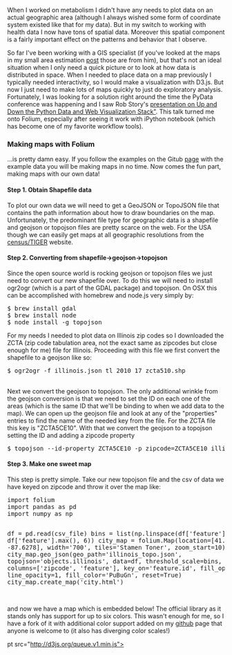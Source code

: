 <!-- 
.. title: Make maps like a boss
.. slug: make-maps-like-a-boss
.. date: 2015-05-17 08:05:40 UTC-05:00
.. tags: 
.. category: 
.. link: 
.. description: 
.. type: text
-->

<p>
When I worked on metabolism I didn't have any needs to plot data on an actual geographic area (although I always wished some form of coordinate system existed like that for my data). But in my switch to working with health data I now have tons of spatial data. Moreover this spatial component is a fairly important effect on the patterns and behavior that I observe. 
</p>

<!-- TEASER_END -->

<p>
So far I've been working with a GIS specialist (if you've looked at the maps in my small area estimation <a href="http://npcompleteheart.com/post/ever-wanted-to-estimate-small-area-effects-in-heal/">post</a> those are from him), but that's not an ideal situation when I only need a quick picture or to look at how data is distributed in space. When I needed to place data on a map previously I typically needed interactivity, so I would make a visualization with D3.js. But now I just need to make lots of maps quickly to just do exploratory analysis. Fortunately, I was looking for a solution right around the time the PyData conference was happening and I saw Rob Story's <a href="https://speakerdeck.com/wrobstory/up-and-down-the-python-data-and-web-visualization-stack">presentation on  <a href="http://nbviewer.ipython.org/gist/wrobstory/1eb8cb704a52d18b9ee8/Up%20and%20Down%20PyData%202014.ipynb">Up and Down the Python Data and Web Visualization Stack"</a>. This talk turned me onto Folium, especially after seeing it work with iPython notebook (which has become one of my favorite workflow tools).
</p>

<h3>Making maps with Folium</h3>
<p>
...is pretty damn easy. If you follow the examples on the Gitub <a href="https://github.com/wrobstory/folium">page</a> with the example data you will be making maps in no time. Now comes the fun part, making maps with our own data!
</p>

<h4>Step 1. Obtain Shapefile data</h4>
<p>
To plot our own data we will need to get a GeoJSON or TopoJSON file that contains the path information about how to draw boundaries on the map. Unfortunately, the predominant file type for geographic data is a shapefile and geojson or topojson files are pretty scarce on the web. For the USA though we can easily get maps at all geographic resolutions from the <a href="http://www.census.gov/geo/maps-data/data/tiger-line.html">census/TIGER</a> website.
</p>

<h4>Step 2. Converting from shapefile->geojson->topojson</h4>
<p>
Since the open source world is rocking geojson or topojson files we just need to convert our new shapefile over. To do this we will need to install ogr2ogr (which is a part of the GDAL package) and topojson. On OSX this can be accomplished with homebrew and node.js very simply by:
<br/>
<pre>
$ brew install gdal
$ brew install node
$ node install -g topojson
</pre>
</p>

<p>
For my needs I needed to plot data on Illinois zip codes so I downloaded the ZCTA (zip code tabulation area, not the exact same as zipcodes but close enough for me) file for Illinois. Proceeding with this file we first convert the shapefile to a geojson like so:
<br/>
<pre>
$ ogr2ogr -f illinois.json tl_2010_17_zcta510.shp
</pre>
<br/>
Next we convert the geojson to topojson. The only additional wrinkle from the geojson conversion is that we need to set the ID on each one of the areas (which is the same ID that we'll be binding to when we add data to the map). We can open up the geojson file and look at any of the "properties" entries to find the name of the needed key from the file. For the ZCTA file this key is "ZCTA5CE10". With that we convert the geojson to a topojson setting the ID and adding a zipcode property
<br/>
<pre>
$ topojson --id-property ZCTA5CE10 -p zipcode=ZCTA5CE10 illinois.json -o illinois_topo.json
</pre>
</p>

<h4>Step 3. Make one sweet map</h4>
This step is pretty simple. Take our new topojson file and the csv of data we have keyed on zipcode and throw it over the map like:
<br/>
<pre>
import folium
import pandas as pd
import numpy as np

df = pd.read(csv_file)
bins = list(np.linspace(df['feature'].min(), df['feature'].max(), 6))
city_map = folium.Map(location=[41.8819, -87.6278], width='700', tiles='Stamen Toner',  zoom_start=10)
city_map.geo_json(geo_path='illinois_topo.json', topojson='objects.illinois',
                             data=df, 
                             threshold_scale=bins,
                             columns=['zipcode', 'feature'], 
                             key_on='feature.id',
                             fill_opacity=1, 
                             line_opacity=1,
                             fill_color='PuBuGn',
                             reset=True)
city_map.create_map('city.html')
</pre>
<br/>
and now we have a map which is embedded below!  The official library as it stands only has support for up to six colors. This wasn't enough for me, so I have a fork of it with additional color support added on my <a href="https://github.com/adamrpah/folium">github</a> page that anyone is welcome to (it also has diverging color scales!)
<p>

pt src="http://d3js.org/queue.v1.min.js"></script>
<script src="http://cdn.leafletjs.com/leaflet-0.7/leaflet.js"></script>
<script src="http://d3js.org/topojson.v1.min.js"></script>
<link rel="stylesheet" href="http://cdn.leafletjs.com/leaflet-0.7/leaflet.css" />

   <style>

      .legend {
          padding: 0px 0px;
          font: 10px sans-serif;
          background: white;
          background: rgba(255,255,255,0.8);
          box-shadow: 0 0 15px rgba(0,0,0,0.2);
          border-radius: 5px;
      }   

      .key path {
        display: none;
      }   

   </style>

<div id="map" style="width: 700px; height: 500px"></div>

   <script>

      queue()
          .defer(d3.json, "/media/d3-files/asthma.json")
          .defer(d3.json, "/media/d3-files/topo_illinois.json")
          .await(makeMap)

      function makeMap(error, data_1, tjson_1) {
          
          topo_1 = topojson.feature(tjson_1, tjson_1.objects.illinois);
          

          

          function matchKey(datapoint, key_variable){
              if (typeof key_variable[0][datapoint] === 'undefined') {
                  return null;
              }
              else {
                  return parseFloat(key_variable[0][datapoint]);
              };
          };

          
          var color = d3.scale.threshold()
              .domain([0.0, 89.743589743589737, 179.48717948717947, 269.23076923076923, 358.97435897435895, 448.71794871794867, 538.46153846153845, 628.20512820512818, 717.9487179487179, 807.69230769230762, 897.43589743589735, 987.17948717948707, 1076.9230769230769, 1166.6666666666665, 1256.4102564102564, 1346.153846153846, 1435.8974358974358, 1525.6410256410256, 1615.3846153846152, 1705.1282051282051, 1794.8717948717947, 1884.6153846153845, 1974.3589743589741, 2064.102564102564, 2153.8461538461538, 2243.5897435897436, 2333.333333333333, 2423.0769230769229, 2512.8205128205127, 2602.5641025641025, 2692.3076923076919, 2782.0512820512818, 2871.7948717948716, 2961.5384615384614, 3051.2820512820513, 3141.0256410256407, 3230.7692307692305, 3320.5128205128203, 3410.2564102564102, 3500.0])
              .range(['#f6eff7', '#f0eaf4', '#eae5f1', '#e4e1ef', '#dedcec', '#d8d7e9', '#d2d3e7', '#cccfe5', '#c6cce3', '#bfc9e1', '#b9c6e0', '#b2c3de', '#acc0dc', '#a6bddb', '#9cb9d9', '#92b6d7', '#88b3d5', '#7fb0d3', '#75add1', '#6baacf', '#63a7cd', '#5ba3cb', '#549fc9', '#4c9bc6', '#4597c4', '#3d93c2', '#3690c0', '#2e8db7', '#268baf', '#1e89a7', '#16869e', '#0e8496', '#06828e', '#017e85', '#017a7c', '#017573', '#01716a', '#016c61', '#016858', '#016450']);
          

          var map = L.map('map').setView([41.8819, -87.6278], 10);

          L.tileLayer('http://{s}.tile.stamen.com/toner/{z}/{x}/{y}.jpg', {
              maxZoom: 18,
              attribution: 'Map tiles by <a href="http://stamen.com">Stamen Design</a>, under <a href="http://creativecommons.org/licenses/by/3.0">CC BY 3.0</a>. Data by <a href="http://openstreetmap.org">OpenStreetMap</a>, under <a href="http://creativecommons.org/licenses/by-sa/3.0">CC BY SA</a>.'
          }).addTo(map);

          

          

          

          

          
          function style_1(feature) {
    return {
        fillColor: color(matchKey(feature.id, data_1)),
        weight: 1,
        opacity: 1,
        color: 'black',
        fillOpacity: 1
    };
}
          

          
          gJson_layer_1 = L.geoJson(topo_1, {style: style_1}).addTo(map)
          

          
              var legend = L.control({position: 'topright'});

    legend.onAdd = function (map) {var div = L.DomUtil.create('div', 'legend'); return div};

    legend.addTo(map);

    var x = d3.scale.linear()
    .domain([0, 3850])
    .range([0, 400]);

    var xAxis = d3.svg.axis()
        .scale(x)
        .orient("top")
        .tickSize(1)
        .tickValues([0.0, '', '', '', 358.97435897435895, '', '', '', 717.9487179487179, '', '', '', 1076.9230769230769, '', '', '', 1435.8974358974358, '', '', '', 1794.8717948717947, '', '', '', 2153.8461538461538, '', '', '', 2512.8205128205127, '', '', '', 2871.7948717948716, '', '', '', 3230.7692307692305, '', '', '']);

    var svg = d3.select(".legend.leaflet-control").append("svg")
        .attr("id", 'legend')
        .attr("width", 450)
        .attr("height", 40);

    var g = svg.append("g")
        .attr("class", "key")
        .attr("transform", "translate(25,16)");

    g.selectAll("rect")
        .data(color.range().map(function(d, i) {
          return {
            x0: i ? x(color.domain()[i - 1]) : x.range()[0],
            x1: i < color.domain().length ? x(color.domain()[i]) : x.range()[1],
            z: d
          };
        }))
      .enter().append("rect")
        .attr("height", 10)
        .attr("x", function(d) { return d.x0; })
        .attr("width", function(d) { return d.x1 - d.x0; })
        .style("fill", function(d) { return d.z; });

    g.call(xAxis).append("text")
        .attr("class", "caption")
        .attr("y", 21)
        .text('Number of Asthma Cases, 2006-2012');
          

      };

</script>
